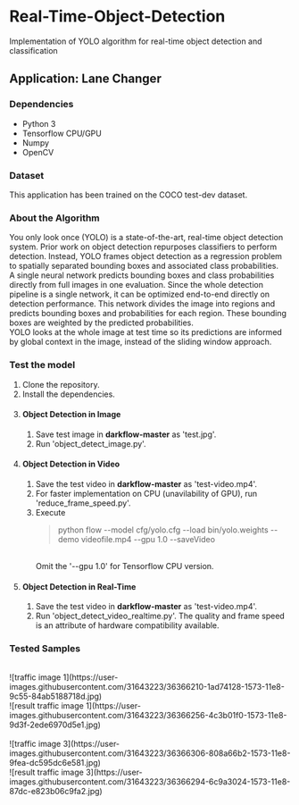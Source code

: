 # Real-Time-Object-Detection
Implementation of YOLO algorithm for real-time object detection and classification 

## Application: Lane Changer

### Dependencies
* Python 3
* Tensorflow CPU/GPU
* Numpy
* OpenCV

### Dataset
This application has been trained on the COCO test-dev dataset.

### About the Algorithm
You only look once (YOLO) is a state-of-the-art, real-time object detection system. Prior work on object detection repurposes classifiers to perform detection. Instead, YOLO frames object detection as a regression problem to spatially separated bounding boxes and associated class probabilities. 
<br/>
A single neural network predicts bounding boxes and class probabilities directly from full images in one evaluation. Since the whole detection pipeline is a single network, it can be optimized end-to-end directly on detection performance. This network divides the image into regions and predicts bounding boxes and probabilities for each region. These bounding boxes are weighted by the predicted probabilities.
<br/>
YOLO looks at the whole image at test time so its predictions are informed by global context in the image, instead of the sliding window approach.

### Test the model
1. Clone the repository.
1. Install the dependencies.
1. #### Object Detection in Image
   1. Save test image in **darkflow-master** as 'test.jpg'.
   1. Run 'object_detect_image.py'.
1. #### Object Detection in Video
   1. Save the test video in **darkflow-master** as 'test-video.mp4'.
   1. For faster implementation on CPU (unavilability of GPU), run 'reduce_frame_speed.py'.
   1. Execute 
         > python flow --model cfg/yolo.cfg --load bin/yolo.weights --demo videofile.mp4 --gpu 1.0 --saveVideo
      <br/>
      Omit the '--gpu 1.0' for Tensorflow CPU version. 
1. #### Object Detection in Real-Time
   1. Save the test video in **darkflow-master** as 'test-video.mp4'.
   1. Run 'object_detect_video_realtime.py'. The quality and frame speed is an attribute of hardware compatibility available. 
   
### Tested Samples
<br/>
![traffic image 1](https://user-images.githubusercontent.com/31643223/36366210-1ad74128-1573-11e8-9c55-84ab5188718d.jpg)
<br/>
![result traffic image 1](https://user-images.githubusercontent.com/31643223/36366256-4c3b01f0-1573-11e8-9d3f-2ede6970d5e1.jpg)
<br/>
<br/>
![traffic image 3](https://user-images.githubusercontent.com/31643223/36366306-808a66b2-1573-11e8-9fea-dc595dc6e581.jpg)
<br/>
![result traffic image 3](https://user-images.githubusercontent.com/31643223/36366294-6c9a3024-1573-11e8-87dc-e823b06c9fa2.jpg)
